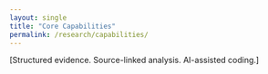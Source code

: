 ```yaml
---
layout: single
title: "Core Capabilities"
permalink: /research/capabilities/
---
```


[Structured evidence. Source-linked analysis. AI-assisted coding.]

